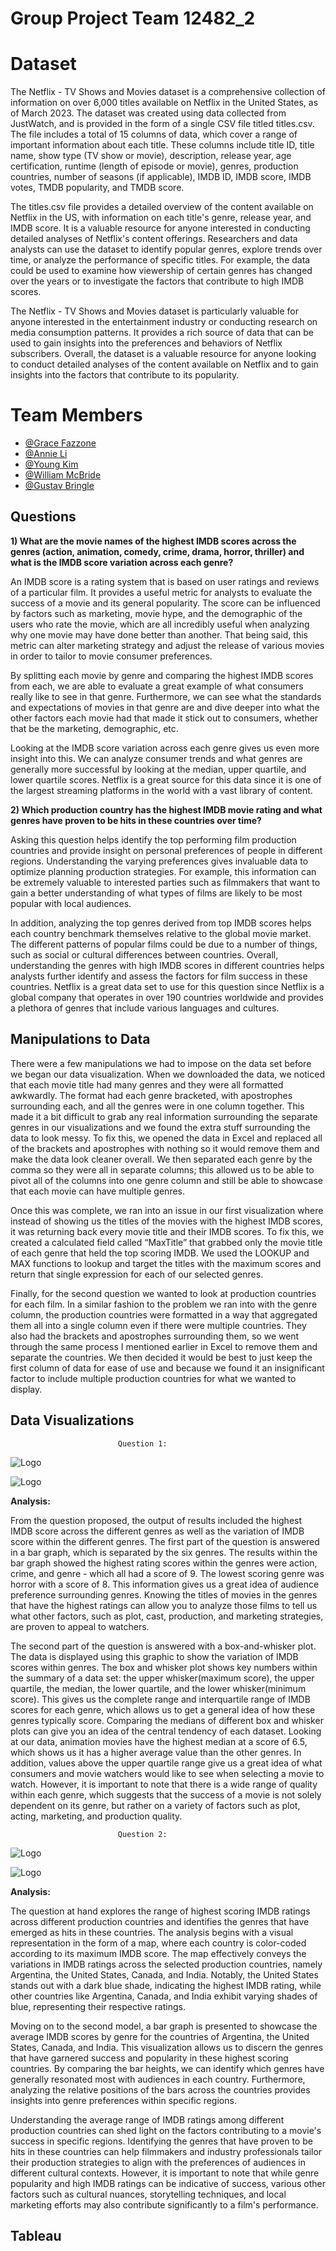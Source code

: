 # Group Project Team 12482_2

# Dataset

The Netflix - TV Shows and Movies dataset is a comprehensive collection of information on over 6,000 titles available on Netflix in the United States, as of March 2023. The dataset was created using data collected from JustWatch, and is provided in the form of a single CSV file titled titles.csv. The file includes a total of 15 columns of data, which cover a range of important information about each title. These columns include title ID, title name, show type (TV show or movie), description, release year, age certification, runtime (length of episode or movie), genres, production countries, number of seasons (if applicable), IMDB ID, IMDB score, IMDB votes, TMDB popularity, and TMDB score.
 
The titles.csv file provides a detailed overview of the content available on Netflix in the US, with information on each title's genre, release year, and IMDB score. It is a valuable resource for anyone interested in conducting detailed analyses of Netflix's content offerings. Researchers and data analysts can use the dataset to identify popular genres, explore trends over time, or analyze the performance of specific titles. For example, the data could be used to examine how viewership of certain genres has changed over the years or to investigate the factors that contribute to high IMDB scores.
 
The Netflix - TV Shows and Movies dataset is particularly valuable for anyone interested in the entertainment industry or conducting research on media consumption patterns. It provides a rich source of data that can be used to gain insights into the preferences and behaviors of Netflix subscribers. Overall, the dataset is a valuable resource for anyone looking to conduct detailed analyses of the content available on Netflix and to gain insights into the factors that contribute to its popularity.

# Team Members
- [@Grace Fazzone](https://github.com/gracefazzone/graceluvs4610)
- [@Annie Li](https://github.com/anniewli/project2)
- [@Young Kim]()
- [@William McBride](https://github.com/WilliamMcB23/William-McBride-Project-1---MIST-4610)
 - [@Gustav Bringle](https://github.com/gustavbringle/project2tableua)

## Questions

**1) What are the movie names of the highest IMDB scores across the genres (action, animation, comedy, crime, drama, horror, thriller) and what is the IMDB score variation across each genre?**

An IMDB score is a rating system that is based on user ratings and reviews of a particular film. It provides a useful metric for analysts to evaluate the success of a movie and its general popularity. The score can be influenced by factors such as marketing, movie hype, and the demographic of the users who rate the movie, which are all incredibly useful when analyzing why one movie may have done better than another. That being said, this metric can alter marketing strategy and adjust the release of various movies in order to tailor to movie consumer preferences. 

By splitting each movie by genre and comparing the highest IMDB scores from each, we are able to evaluate a great example of what consumers really like to see in that genre. Furthermore, we can see what the standards and expectations of movies in that genre are and dive deeper into what the other factors each movie had that made it stick out to consumers, whether that be the marketing, demographic, etc. 

Looking at the IMDB score variation across each genre gives us even more insight into this. We can analyze consumer trends and what genres are generally more successful by looking at the median, upper quartile, and lower quartile scores. Netflix is a great source for this data since it is one of the largest streaming platforms in the world with a vast library of content.


**2) Which production country has the highest IMDB movie rating and what genres have proven to be hits in these countries over time?**

Asking this question helps identify the top performing film production countries and provide insight on personal preferences of people in different regions. Understanding the varying preferences gives invaluable data to optimize planning production strategies. For example, this information can be extremely valuable to interested parties such as filmmakers that want to gain a better understanding of what types of films are likely to be most popular with local audiences.

In addition, analyzing the top genres derived from top IMDB scores helps each country benchmark themselves relative to the global movie market. The different patterns of popular films could be due to a number of things, such as social or cultural differences between countries. Overall, understanding the  genres with high IMDB scores in different countries helps analysts further identify and assess the factors for film success in these countries. Netflix is a great data set to use for this question since Netflix is a global company that operates in over 190 countries worldwide and provides a plethora of genres that include various languages and cultures. 

## Manipulations to Data

There were a few manipulations we had to impose on the data set before we began our data visualization. When we downloaded the data, we noticed that each movie title had many genres and they were all formatted awkwardly. The format had each genre bracketed, with apostrophes surrounding each, and all the genres were in one column together. This made it a bit difficult to grab any real information surrounding the separate genres in our visualizations and we found the extra stuff surrounding the data to look messy. To fix this, we opened the data in Excel and replaced all of the brackets and apostrophes with nothing so it would remove them and make the data look cleaner overall. We then separated each genre by the comma so they were all in separate columns; this allowed us to be able to pivot all of the columns into one genre column and still be able to showcase that each movie can have multiple genres.

Once this was complete,  we ran into an issue in our first visualization where instead of showing us the titles of the movies with the highest IMDB scores, it was returning back every movie title and their IMDB scores. To fix this, we created a calculated field called “MaxTitle” that grabbed only the movie title of each genre that held the top scoring IMDB. We used the LOOKUP and MAX functions to lookup and target the titles with the maximum scores and return that single expression for each of our selected genres.

Finally, for the second question we wanted to look at production countries for each film. In a similar fashion to the problem we ran into with the genre column, the production countries were formatted in a way that aggregated them all into a single column even if there were multiple countries. They also had the brackets and apostrophes surrounding them, so we went through the same process I mentioned earlier in Excel to remove them and separate the countries. We then decided it would be best to just keep the first column of data for ease of use and because we found it an insignificant factor to include multiple production countries for what we wanted to display. 

## Data Visualizations

                            Question 1:
![Logo](https://github.com/gracefazzone/graceluvs4610/blob/main/Screenshot%20(177).png?raw=true)

![Logo](https://github.com/gracefazzone/graceluvs4610/blob/main/Screenshot%20(178).png?raw=true)

**Analysis:**

From the question proposed, the output of results included the highest IMDB score across the different genres as well as the variation of IMDB score within the different genres. The first part of the question is answered in a bar graph, which is separated by the six genres. The results within the bar graph showed the highest rating scores within the genres were action, crime, and genre - which all had a score of 9. The lowest scoring genre was horror with a score of 8. This information gives us a great idea of audience preference surrounding genres. Knowing the titles of movies in the genres that have the highest ratings can allow you to analyze those films to tell us what other factors, such as plot, cast, production, and marketing strategies, are proven to appeal to watchers.

The second part of the question is answered with a box-and-whisker plot. The data is displayed using this graphic to show the variation of IMDB scores within genres. The box and whisker plot shows key numbers within the summary of a data set: the upper whisker(maximum score), the upper quartile, the median, the lower quartile, and the lower whisker(minimum score). This gives us the complete range and interquartile range of IMDB scores for each genre, which allows us to get a general idea of how these genres typically score. Comparing the medians of different box and whisker plots can give you an idea of the central tendency of each dataset. Looking at our data, animation movies have the highest median at a score of 6.5, which shows us it has a higher average value than the other genres. In addition, values above the upper quartile range give us a great idea of what consumers and movie watchers would like to see when selecting a movie to watch. However, it is important to note that there is a wide range of quality within each genre, which suggests that the success of a movie is not solely dependent on its genre, but rather on a variety of factors such as plot, acting, marketing, and production quality.


                            Question 2:
![Logo](https://github.com/gracefazzone/graceluvs4610/blob/main/Screenshot%20(175).png?raw=true)

![Logo](https://github.com/gracefazzone/graceluvs4610/blob/main/Screenshot%20(176).png?raw=true)

**Analysis:** 

The question at hand explores the range of highest scoring IMDB ratings across different production countries and identifies the genres that have emerged as hits in these countries. The analysis begins with a visual representation in the form of a map, where each country is color-coded according to its maximum IMDB score. The map effectively conveys the variations in IMDB ratings across the selected production countries, namely Argentina, the United States, Canada, and India. Notably, the United States stands out with a dark blue shade, indicating the highest IMDB rating, while other countries like Argentina, Canada, and India exhibit varying shades of blue, representing their respective ratings.
 
Moving on to the second model, a bar graph is presented to showcase the average IMDB scores by genre for the countries of Argentina, the United States, Canada, and India. This visualization allows us to discern the genres that have garnered success and popularity in these highest scoring countries. By comparing the bar heights, we can identify which genres have generally resonated most with audiences in each country. Furthermore, analyzing the relative positions of the bars across the countries provides insights into genre preferences within specific regions.
 
Understanding the average range of IMDB ratings among different production countries can shed light on the factors contributing to a movie's success in specific regions. Identifying the genres that have proven to be hits in these countries can help filmmakers and industry professionals tailor their production strategies to align with the preferences of audiences in different cultural contexts. However, it is important to note that while genre popularity and high IMDB ratings can be indicative of success, various other factors such as cultural nuances, storytelling techniques, and local marketing efforts may also contribute significantly to a film's performance.

## Tableau
